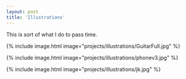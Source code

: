 ```yaml
---
layout: post
title: 'Illustrations'
---
```

This is sort of what I do to pass time.

{% include image.html image="projects/illustrations/GuitarFull.jpg" %}

{% include image.html image="projects/illustrations/phonev3.jpg" %}

{% include image.html image="projects/illustrations/jk.jpg" %}




